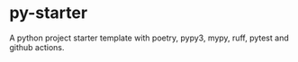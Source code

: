 # py-starter
A python project starter template with poetry, pypy3, mypy, ruff, pytest and github actions.
